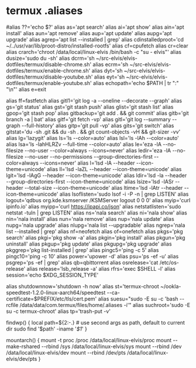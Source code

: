 # termux .aliases

#alias ??='echo $?'
alias as='apt search'
alias ai='apt show'
alias ain='apt install'
alias aun='apt remove'
alias aup='apt update'
alias aupg='apt upgrade'
alias agrep='apt list --installed | grep'
alias cdinstalledproot='cd ~/../usr/var/lib/proot-distro/installed-rootfs'
alias cf=cpufetch
alias cr=clear
alias crarch='chroot /data/local/linux-elvis /bin/bash -c "su - elvis"'
alias dusize='sudo du -sh'
alias dcrm='sh ~/src-elvis/elvis-dotfiles/termux/disable-chrome.sh'
alias ecrm='sh ~/src-elvis/elvis-dotfiles/termux/enable-chrome.sh'
alias dyt='sh ~/src-elvis/elvis-dotfiles/termux/disable-youtube.sh'
alias eyt='sh ~/src-elvis/elvis-dotfiles/termux/enable-youtube.sh'
alias echopath='echo $PATH | tr ":" "\n"'
alias e=exit

alias ff=fastfetch
alias gitl1='git log -a --oneline --decorate --graph'
alias gs='git status'
alias gst='git stash push'
alias glist='git stash list'
alias gpop='git stash pop'
alias gitbackup='git add . && git commit'
alias gitb='git branch -a | bat'
alias gitf='git fetch -vp'
alias gitl='git log --summary --graph --full-history'
alias gitp='git pull -vp'
alias gits='git switch'
alias gitstat='du -sh .git && du -sh . && git count-objects -vH && git-sizer -vv'
alias lg='lazygit'
alias ls='ls --color=auto'
alias lsl='ls -lAh --color=auto'
alias lsa='ls -lahHLRZv --full-time --color=auto'
alias le='eza -lA --no-filesize --no-user --color=always --icons=never'
alias ledir='eza -lA --no-filesize --no-user --no-permissions --group-directories-first --color=always --icons=never'
alias l='lsd -lA --header --icon-theme=unicode'
alias ll='lsd -laZL --header --icon-theme=unicode'
alias lgit='lsd -lAgG --header --icon-theme=unicode'
alias ldir='lsd -la --header --group-directories-first --icon-theme=unicode'
alias lsize='lsd -lASr --header --total-size --icon-theme=unicode'
alias ltime='lsd -lAtr --header --icon-theme=unicode'
alias lsoflisten='sudo lsof -i -P -n | grep LISTEN'
alias logout='qdbus org.kde.ksmserver /KSMServer logout 0 0 0'
alias myip='curl ipinfo.io'
alias myipp='curl https://ipapi.co/json'
alias netstatlisten='sudo netstat -tuln | grep LISTEN'
alias ns='nala search'
alias ni='nala show'
alias nin='nala install'
alias nun='nala remove'
alias nup='nala update'
alias nupg='nala upgrade'
alias nlupg='nala list --upgradable'
alias ngrep='nala list --installed | grep'
alias nf=neofetch
alias of=onefetch
alias pkgs='pkg search'
alias pkgi='pkg show -a'
alias pkgin='pkg install'
alias pkgun='pkg uninstall'
alias pkgup='pkg update'
alias pkgupg='pkg upgrade'
alias pkggrep='pkg list-installed | grep'
alias pingc5='ping -c 5'
alias pingc10='ping -c 10'
alias power='upower -d'
alias psu='ps -ef -u'
alias psgrep='ps -ef | grep'
alias qb=qbittorrent
alias osrelease='cat /etc/os-release'
alias release='lsb_release -a'
alias rfrs='exec $SHELL -l'
alias session='echo $XDG_SESSION_TYPE'

alias shutdownnow='shutdown -h now'
alias st='termux-chroot ~/ookla-speedtest-1.2.0-linux-aarch64/speedtest --ca-certificate=$PREFIX/etc/tls/cert.pem'
alias suesu="sudo -E su -c 'bash --rcfile /data/data/com.termux/files/home/.aliases -i'"
alias suchroot='sudo -E su -c termux-chroot'
alias tp='trash-put -v'

findwp() {
	local path=${2:-.} # use second args as path, default to current dir
	sudo find '$path' -iname '*$1*'
}

mountarch() {
    mount -t proc /proc /data/local/linux-elvis/proc
    mount --make-rshared --rbind /sys /data/local/linux-elvis/sys
    mount --rbind /dev /data/local/linux-elvis/dev
    mount --rbind /dev/pts /data/local/linux-elvis/dev/pts
}


